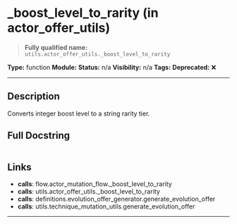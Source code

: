 # _boost_level_to_rarity (in actor_offer_utils)
> **Fully qualified name:** `utils.actor_offer_utils._boost_level_to_rarity`

**Type:** function
**Module:** 
**Status:** n/a
**Visibility:** n/a
**Tags:** 
**Deprecated:** ❌

---

## Description
Converts integer boost level to a string rarity tier.

## Full Docstring
```

```

## Links
- **calls**: flow.actor_mutation_flow._boost_level_to_rarity
- **calls**: utils.actor_offer_utils._boost_level_to_rarity
- **calls**: definitions.evolution_offer_generator.generate_evolution_offer
- **calls**: utils.technique_mutation_utils.generate_evolution_offer


---
